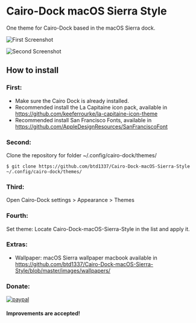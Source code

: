 # Cairo-Dock macOS Sierra Style
One theme for Cairo-Dock based in the macOS Sierra dock.

![First Screenshot](https://raw.githubusercontent.com/btd1337/Cairo-Dock-macOS-Sierra-Style/master/images/screenshot1.png)

![Second Screenshot](https://raw.githubusercontent.com/btd1337/Cairo-Dock-macOS-Sierra-Style/master/images/screenshot2.png)


## How to install

### First: 
 * Make sure the Cairo Dock is already installed.
 * Recommended install the La Capitaine icon pack, available in https://github.com/keeferrourke/la-capitaine-icon-theme
 * Recommended install San Francisco Fonts, available in https://github.com/AppleDesignResources/SanFranciscoFont

### Second:
Clone the repository for folder ~/.config/cairo-dock/themes/

    $ git clone https://github.com/btd1337/Cairo-Dock-macOS-Sierra-Style ~/.config/cairo-dock/themes/
    
### Third:
Open Cairo-Dock settings > Appearance > Themes

### Fourth:
Set theme: Locate Cairo-Dock-macOS-Sierra-Style in the list and apply it.

### Extras:
 * Wallpaper: macOS Sierra wallpaper macbook available in https://github.com/btd1337/Cairo-Dock-macOS-Sierra-Style/blob/master/images/wallpapers/
 
 
### Donate:
[![paypal](https://www.paypalobjects.com/en_US/i/btn/btn_donateCC_LG.gif)](https://www.paypal.com/cgi-bin/webscr?cmd=_donations&business=X85LVKF3HYPZL&lc=US&item_name=btd1337&item_number=Cairo%2dDock%2dmacOS%2dSierra%2dStyle&currency_code=USD&bn=PP%2dDonationsBF%3abtn_donateCC_LG%2egif%3aNonHosted)
 

#### Improvements are accepted!
